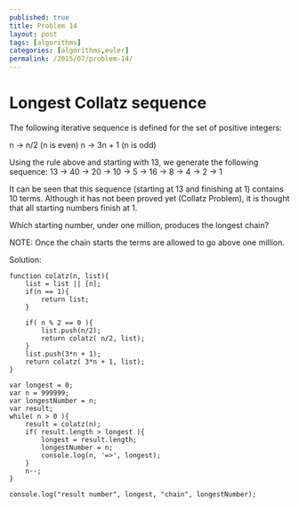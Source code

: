 ```yaml
---
published: true
title: Problem 14
layout: post
tags: [algorithms]
categories: [algorithms,euler]
permalink: /2015/07/problem-14/
---
```


# Longest Collatz sequence
The following iterative sequence is defined for the set of positive integers:

n → n/2 (n is even)
n → 3n + 1 (n is odd)

Using the rule above and starting with 13, we generate the following sequence:
13 → 40 → 20 → 10 → 5 → 16 → 8 → 4 → 2 → 1

It can be seen that this sequence (starting at 13 and finishing at 1) contains 10 terms. Although it has not been proved yet (Collatz Problem), it is thought that all starting numbers finish at 1.

Which starting number, under one million, produces the longest chain?

NOTE: Once the chain starts the terms are allowed to go above one million.


Solution:

```
function colatz(n, list){
    list = list || [n];
    if(n == 1){
        return list;
    }

    if( n % 2 == 0 ){
        list.push(n/2);
        return colatz( n/2, list);
    }
    list.push(3*n + 1);
    return colatz( 3*n + 1, list);
}

var longest = 0;
var n = 999999;
var longestNumber = n;
var result;
while( n > 0 ){
    result = colatz(n);   
    if( result.length > longest ){
        longest = result.length;
        longestNumber = n;
        console.log(n, '=>', longest);
    }
    n--;
}

console.log("result number", longest, "chain", longestNumber);
```
